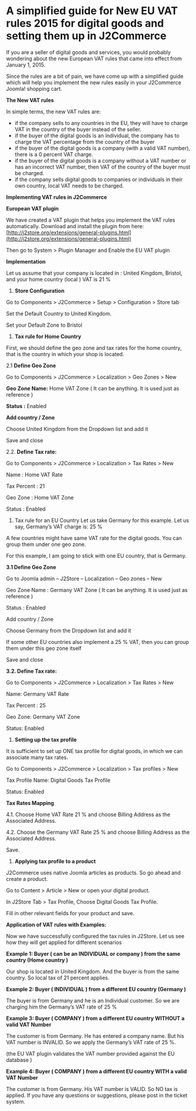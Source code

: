 # A simplified guide for New EU VAT rules 2015 for digital goods and setting them up in J2Commerce

If you are a seller of digital goods and services, you would probably wondering about the new European VAT rules that came into effect from January 1, 2015.

Since the rules are a bit of pain, we have come up with a simplified guide which will help you implement the new rules easily in your J2Commerce Joomla! shopping cart.

**The New VAT rules**

In simple terms, the new VAT rules are:

* if the company sells to any countries in the EU, they will have to charge VAT in the country of the buyer instead of the seller.
* if the buyer of the digital goods is an individual, the company has to charge the VAT percentage from the country of the buyer
* if the buyer of the digital goods is a company (with a valid VAT number), there is a 0 percent VAT charge.
* if the buyer of the digital goods is a company without a VAT number or has an incorrect VAT number, then VAT of the country of the buyer must be charged.
* if the company sells digital goods to companies or individuals in their own country, local VAT needs to be charged.

**Implementing VAT rules in J2Commerce**

**European VAT plugin**

We have created a VAT plugin that helps you implement the VAT rules automatically. Download and install the plugin from here: [http://j2store.org/extensions/general-plugins.html](http://j2store.org/extensions/general-plugins.html)

Then go to System  > Plugin Manager and Enable the EU VAT plugin

**Implementation**

Let us assume that your company is located in : United Kingdom, Bristol, and your home country (local ) VAT is 21 %

1. **Store Configuration**

Go to Components > J2Commerce > Setup > Configuration > Store tab

Set the Default Country to United Kingdom.&#x20;

Set your Default Zone to Bristol

1. **Tax rule for Home Country**

First, we should define the geo zone and tax rates for the home country, that is the country in which your shop is located.

2.1 **Define Geo Zone**

Go to Components > J2Commerce > Localization > Geo Zones > New

**Geo Zone Name:** Home VAT Zone ( It can be anything. It is used just as reference )

**Status :** Enabled

**Add country / Zone**

Choose United Kingdom from the Dropdown list and add it

Save and close

2.2. **Define Tax rate:**

Go to Components > J2Commerce > Localization > Tax Rates > New

Name : Home VAT Rate

Tax Percent : 21

Geo Zone : Home VAT Zone&#x20;

Status : Enabled

1. Tax rule for an EU Country Let us take Germany for this example. Let us say, Germany’s VAT charge is: 25 %

A few countries might have same VAT rate for the digital goods. You can group them under one geo zone.

For this example, I am going to stick with one EU country, that is Germany.

**3.1 Define Geo Zone**

Go to Joomla admin – J2Store – Localization – Geo zones – New

Geo Zone Name : Germany VAT Zone ( It can be anything. It is used just as reference )

Status : Enabled

Add country / Zone

Choose Germany from the Dropdown list and add it

If some other EU countries also implement a 25 % VAT, then you can group them under this geo zone itself

Save and close

**3.2. Define Tax rate:**

Go to Components > J2Commerce > Localization > Tax Rates > New

Name: Germany VAT Rate&#x20;

Tax Percent : 25

Geo Zone: Germany VAT Zone

Status: Enabled

1. **Setting up the tax profile**

It is sufficient to set up ONE tax profile for digital goods, in which we can associate many tax rates.

Go to Components > J2Commerce > Localization > Tax profiles > New

Tax Profile Name: Digital Goods Tax Profile

Status: Enabled

**Tax Rates Mapping**

4.1. Choose Home VAT Rate 21 % and choose Billing Address as the Associated Address.

4.2. Choose the Germany VAT Rate 25 % and choose Billing Address as the Associated Address.

Save.

1. **Applying tax profile to a product**

J2Commerce uses native Joomla articles as products. So go ahead and create a product.

Go to Content > Article > New or open your digital product.

In J2Store Tab > Tax Profile, Choose Digital Goods Tax Profile.

Fill in other relevant fields for your product and save.

**Application of VAT rules with Examples:**

Now we have successfully configured the tax rules in J2Store. Let us see how they will get applied for different scenarios

**Example 1: Buyer ( can be an INDIVIDUAL or company ) from the same country (Home country )**

Our shop is located in United Kingdom. And the buyer is from the same country. So local tax of 21 percent applies.

**Example 2: Buyer ( INDIVIDUAL ) from a different EU country (Germany )**

The buyer is from Germany and he is an Individual customer. So we are charging him the Germany’s VAT rate of 25 %

**Example 3: Buyer ( COMPANY ) from a different EU country WITHOUT a valid VAT Number**

The customer is from Germany. He has entered a company name. But his VAT number is INVALID. So we apply the Germany’s VAT rate of 25 %.

(the EU VAT plugin validates the VAT number provided against the EU database )

**Example 4: Buyer ( COMPANY ) from a different EU country WITH a valid VAT Number**

The customer is from Germany. His VAT number is VALID. So NO tax is applied. If you have any questions or suggestions, please post in the ticket system.
